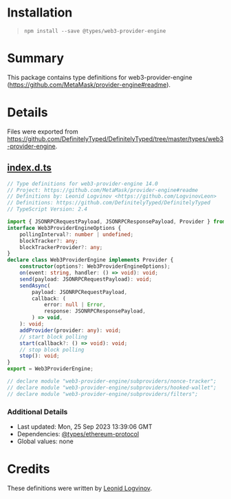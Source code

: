 # Installation
> `npm install --save @types/web3-provider-engine`

# Summary
This package contains type definitions for web3-provider-engine (https://github.com/MetaMask/provider-engine#readme).

# Details
Files were exported from https://github.com/DefinitelyTyped/DefinitelyTyped/tree/master/types/web3-provider-engine.
## [index.d.ts](https://github.com/DefinitelyTyped/DefinitelyTyped/tree/master/types/web3-provider-engine/index.d.ts)
````ts
// Type definitions for web3-provider-engine 14.0
// Project: https://github.com/MetaMask/provider-engine#readme
// Definitions by: Leonid Logvinov <https://github.com/LogvinovLeon>
// Definitions: https://github.com/DefinitelyTyped/DefinitelyTyped
// TypeScript Version: 2.4

import { JSONRPCRequestPayload, JSONRPCResponsePayload, Provider } from "ethereum-protocol";
interface Web3ProviderEngineOptions {
    pollingInterval?: number | undefined;
    blockTracker?: any;
    blockTrackerProvider?: any;
}
declare class Web3ProviderEngine implements Provider {
    constructor(options?: Web3ProviderEngineOptions);
    on(event: string, handler: () => void): void;
    send(payload: JSONRPCRequestPayload): void;
    sendAsync(
        payload: JSONRPCRequestPayload,
        callback: (
            error: null | Error,
            response: JSONRPCResponsePayload,
        ) => void,
    ): void;
    addProvider(provider: any): void;
    // start block polling
    start(callback?: () => void): void;
    // stop block polling
    stop(): void;
}
export = Web3ProviderEngine;

// declare module "web3-provider-engine/subproviders/nonce-tracker";
// declare module "web3-provider-engine/subproviders/hooked-wallet";
// declare module "web3-provider-engine/subproviders/filters";

````

### Additional Details
 * Last updated: Mon, 25 Sep 2023 13:39:06 GMT
 * Dependencies: [@types/ethereum-protocol](https://npmjs.com/package/@types/ethereum-protocol)
 * Global values: none

# Credits
These definitions were written by [Leonid Logvinov](https://github.com/LogvinovLeon).
